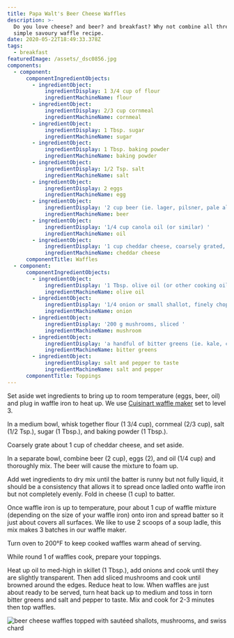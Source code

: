 ```yaml
---
title: Papa Walt's Beer Cheese Waffles
description: >-
  Do you love cheese? and beer? and breakfast? Why not combine all three in this
  simple savoury waffle recipe. 
date: 2020-05-22T18:49:33.378Z
tags:
  - breakfast
featuredImage: /assets/_dsc0856.jpg
components:
  - component:
      componentIngredientObjects:
        - ingredientObject:
            ingredientDisplay: 1 3/4 cup of flour
            ingredientMachineName: flour
        - ingredientObject:
            ingredientDisplay: 2/3 cup cornmeal
            ingredientMachineName: cornmeal
        - ingredientObject:
            ingredientDisplay: 1 Tbsp. sugar
            ingredientMachineName: sugar
        - ingredientObject:
            ingredientDisplay: 1 Tbsp. baking powder
            ingredientMachineName: baking powder
        - ingredientObject:
            ingredientDisplay: 1/2 Tsp. salt
            ingredientMachineName: salt
        - ingredientObject:
            ingredientDisplay: 2 eggs
            ingredientMachineName: egg
        - ingredientObject:
            ingredientDisplay: '2 cup beer (ie. lager, pilsner, pale ale) '
            ingredientMachineName: beer
        - ingredientObject:
            ingredientDisplay: '1/4 cup canola oil (or similar) '
            ingredientMachineName: oil
        - ingredientObject:
            ingredientDisplay: '1 cup cheddar cheese, coarsely grated, plus extra for topping'
            ingredientMachineName: cheddar cheese
      componentTitle: Waffles
  - component:
      componentIngredientObjects:
        - ingredientObject:
            ingredientDisplay: '1 Tbsp. olive oil (or other cooking oil) '
            ingredientMachineName: olive oil
        - ingredientObject:
            ingredientDisplay: '1/4 onion or small shallot, finely chopped '
            ingredientMachineName: onion
        - ingredientObject:
            ingredientDisplay: '200 g mushrooms, sliced '
            ingredientMachineName: mushroom
        - ingredientObject:
            ingredientDisplay: 'a handful of bitter greens (ie. kale, collard, arugula) '
            ingredientMachineName: bitter greens
        - ingredientObject:
            ingredientDisplay: salt and pepper to taste
            ingredientMachineName: salt and pepper
      componentTitle: Toppings
---
```

Set aside wet ingredients to bring up to room temperature (eggs, beer, oil) and plug in waffle iron to heat up. We use [Cuisinart waffle maker](https://www.cuisinart.com/shopping/appliances/waffle_makers/waf-300) set to level 3. 

In a medium bowl, whisk together flour (1 3/4 cup), cornmeal (2/3 cup), salt (1/2 Tsp.), sugar (1 Tbsp.), and baking powder (1 Tbsp.). 

Coarsely grate about 1 cup of cheddar cheese, and set aside. 

In a separate bowl, combine beer (2 cup), eggs (2), and oil (1/4 cup) and thoroughly mix. The beer will cause the mixture to foam up. 

Add wet ingredients to dry mix until the batter is runny but not fully liquid, it should be a consistency that allows it to spread once ladled onto waffle iron but not completely evenly. Fold in cheese (1 cup) to batter. 

Once waffle iron is up to temperature, pour about 1 cup of waffle mixture (depending on the size of your waffle iron) onto iron and spread batter so it just about covers all surfaces. We like to use 2 scoops of a soup ladle, this mix makes 3 batches in our waffle maker. 

Turn oven to 200°F to keep cooked waffles warm ahead of serving. 

While round 1 of waffles cook, prepare your toppings. 

Heat up oil to med-high in skillet (1 Tbsp.), add onions and cook until they are slightly transparent. Then add sliced mushrooms and cook until browned around the edges. Reduce heat to low. When waffles are just about ready to be served, turn heat back up to medium and toss in torn bitter greens and salt and pepper to taste. Mix and cook for 2-3 minutes then top waffles. 

![beer cheese waffles topped with sautéed shallots, mushrooms, and swiss chard](/assets/_dsc0854.jpg "beer cheese waffles topped with sautéed shallots, mushrooms, and swiss chard")
